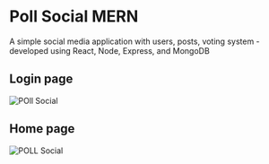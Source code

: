 # Poll Social MERN

A simple social media application with users, posts, voting system - developed using React, Node, Express, and MongoDB

## Login page
![POll Social](https://github.com/mdlugosz-develop/PollSocial/blob/main/images/Screenshot%202024-04-11%20at%201.24.02%E2%80%AFPM.png)

## Home page
![POLL Social](https://github.com/mdlugosz-develop/PollSocial/blob/main/images/Screenshot%202024-04-11%20at%201.31.26%E2%80%AFPM.png)
